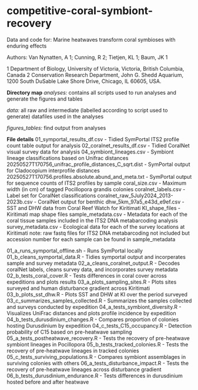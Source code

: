 # competitive-coral-symbiont-recovery

Data and code for: Marine heatwaves transform coral symbioses with enduring effects

Authors: Van Nynatten, A 1; Cunning, R 2; Tietjen, KL 1; Baum, JK 1

1 Department of Biology, University of Victoria, Victoria, British Columbia, Canada 
2 Conservation Research Department, John G. Shedd Aquarium, 1200 South DuSable Lake Shore Drive, Chicago, IL 60605, USA.

**Directory map**
_analyses:_ contains all scripts used to run analyses and generate the figures and tables

_data:_ all raw and intermediate (labelled according to script used to generate) datafiles used in the analyses

_figures_tables:_ find output from analyses

**File details**
01_symportal_results_df.csv - Tidied SymPortal ITS2 profile count table output for analysis
02_coralnet_results_df.csv - Tidied CoralNet visual survey data for analysis
04_symbiont_lineages.csv - Symbiont lineage classifications based on Unifrac distances
20250527T170756_unifrac_profile_distances_C_sqrt.dist - SymPortal output for Cladocopium interprofile distances
20250527T170756.profiles.absolute.abund_and_meta.txt - SymPortal output for sequence counts of ITS2 profiles by sample
coral_size.csv - Maximum width (in cm) of tagged Pocillopora grandis colonies
coralnet_labels.csv - Label set for CoralNet classifications
coralnet_raw_5July2024_2013-2023b.csv - CoralNet output for benthic 
dhw_5km_97a5_e43d_e9ef.csv - SST and DHW data from Coral Reef Watch for Kiritimati
KI_shape_files - Kiritimati map shape files
sample_metadata.csv - Metadata for each of the coral tissue samples included in the ITS2 DNA metabarcoding analysis
survey_metadata.csv - Ecological data for each of the survey locations at Kiritimati
note: raw fastq files for ITS2 DNA metabarcoding not included but accession number for each sample can be found in sample_metadata

01_a_runs_symportal_offline.sh  - Runs SymPortal locally
01_b_cleans_symportal_data.R - Tidies symportal output and incorperates sample and survey metadata
02_a_cleans_coralnet_output.R - Decodes coralNet labels, cleans survey data, and incorporates survey metadata
02_b_tests_coral_cover.R - Tests differences in coral cover across expeditions and plots results
03_a_plots_sampling_sites.R - Plots sites surveyed and human disturbance gradient across Kiritimati
03_b_plots_sst_dhw.R - Plots SST and DHW at KI over the period surveyed
03_c_summarizes_samples_collected.R - Summarizes the samples collected and surveys conducted by expedition
04_a_tests_symbiont_diversity.R - Visualizes UniFrac distances and plots profile incidence by expedition
04_b_tests_durusdinium_changes.R - Compares proportion of colonies hosting Durusdinium by expedition
04_c_tests_C15_occupancy.R - Detection probability of C15 based on pre-heatwave sampling
05_a_tests_postheatwave_recovery.R - Tests the recovery of pre-heatwave symbiont lineages in Pocillopora
05_b_tests_tracked_colonies.R - Tests the recovery of pre-heatwave lineages in tracked colonies
05_c_tests_surviving_populations.R - Compares symbiont assemblages in surviving colonies with others
06_a_tests_disturbance_impact.R - Tests the recovery of pre-heatwave lineages across disturbance gradient
06_b_tests_durusdinium_endurance.R - Tests differences in durusdinium hosted before and after heatwave
